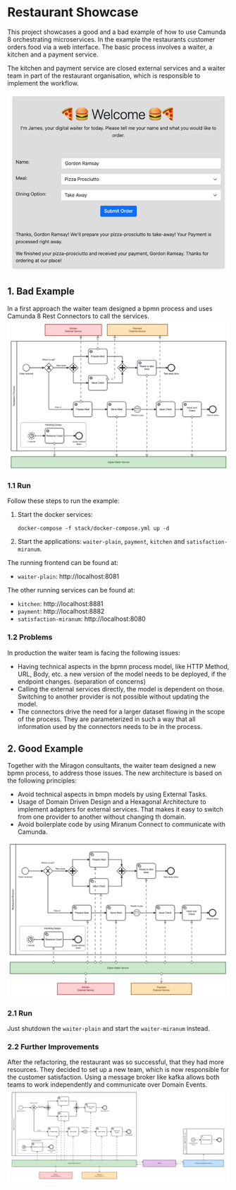 # Restaurant Showcase
This project showcases a good and a bad example of how to use Camunda 8 orchestrating microservices.
In the example the restaurants customer orders food via a web interface. The basic process involves a waiter, a kitchen and a payment service.

The kitchen and payment service are closed external services and a waiter team in part of the restaurant organisation, which is responsible to implement the workflow.

![Restaurant UI](./img/restaurant-user-interface.png)

## 1. Bad Example
In a first approach the waiter team designed a bpmn process and uses Camunda 8 Rest Connectors to call the services.
![Restaurant Plain](./img/restaurant-plain-bpmn.png)

### 1.1 Run
Follow these steps to run the example:
1. Start the docker services:
    ```
    docker-compose -f stack/docker-compose.yml up -d
    ```
2. Start the applications: `waiter-plain`, `payment`, `kitchen` and `satisfaction-miranum`.

The running frontend can be found at:
- `waiter-plain`: http://localhost:8081

The other running services can be found at:
- `kitchen`: http://localhost:8881
- `payment`: http://localhost:8882
- `satisfaction-miranum`: http://localhost:8080

### 1.2 Problems
In production the waiter team is facing the following issues:
- Having technical aspects in the bpmn process model, like HTTP Method, URL, Body, etc. a new version of the model needs to be deployed, if the endpoint changes. (separation of concerns) 
- Calling the external services directly, the model is dependent on those. Switching to another provider is not possible without updating the model.
- The connectors drive the need for a larger dataset flowing in the scope of the process. They are parameterized in such a way that all information used by the connectors needs to be in the process. 

## 2. Good Example
Together with the Miragon consultants, the waiter team designed a new bpmn process, to address those issues.
The new architecture is based on the following principles:
- Avoid technical aspects in bmpn models by using External Tasks.
- Usage of Domain Driven Design and a Hexagonal Architecture to implement adapters for external services. That makes it easy to switch from one provider to another without changing th domain.
- Avoid boilerplate code by using Miranum Connect to communicate with Camunda.

![Restaurant Plain](./img/restaurant-miranum-bpmn.png)

### 2.1 Run
Just shutdown the `waiter-plain` and start the `waiter-miranum` instead.

### 2.2 Further Improvements
After the refactoring, the restaurant was so successful, that they had more resources.
They decided to set up a new team, which is now responsible for the customer satisfaction.
Using a message broker like kafka allows both teams to work independently and communicate over Domain Events.
![Restaurant Plain](./img/restaurant-miranum-kafka-bpmn.png)